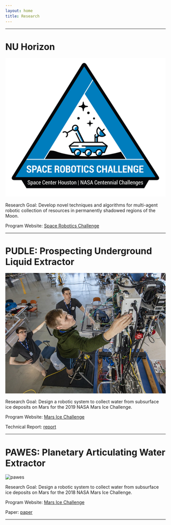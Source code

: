 ```yaml
---
layout: home
title: Research
---
```


---
# NU Horizon
![src](images/research/src.png)

Research Goal: Develop novel techniques and algorithms for multi-agent robotic collection of resources in permanently shadowed regions of the Moon.

Program Website: [Space Robotics Challenge](https://ninesights.ninesigma.com/servlet/hype/IMT?userAction=Browse&documentId=d4414ecdb345e2190f661e20df641dee&templateName=)

---

# PUDLE: Prospecting Underground Liquid Extractor
![pudle](images/research/pudle.jpg)

Research Goal: Design a robotic system to collect water from subsurface ice deposits on Mars for the 2019 NASA Mars Ice Challenge.

Program Website: [Mars Ice Challenge](http://specialedition.rascal.nianet.org/)

Technical Report: [report](http://specialedition.rascal.nianet.org/wp-content/uploads/2019/06/2019-MMIP-Technical-Paper_Northeastern-University.pdf)

---

# PAWES: Planetary Articulating Water Extractor
![pawes](images/research/pawes.jpg)

Research Goal: Design a robotic system to collect water from subsurface ice deposits on Mars for the 2018 NASA Mars Ice Challenge.

Program Website: [Mars Ice Challenge](http://specialedition.rascal.nianet.org/)

Paper: [paper](https://ieeexplore.ieee.org/document/8741579)

---